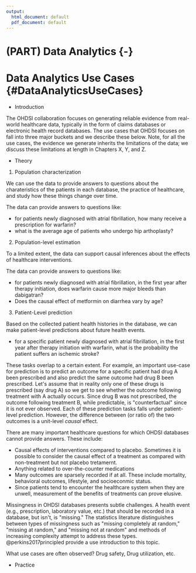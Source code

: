 ```yaml
---
output:
  html_document: default
  pdf_document: default
---
```

# (PART) Data Analytics {-} 

# Data Analytics Use Cases {#DataAnalyticsUseCases}

* Introduction

The OHDSI collaboration focuses on generating reliable evidence from real-world healthcare data, typically in the form of claims databases or electronic health record databases. The use cases that OHDSI focuses on fall into three major buckets and we describe these below. Note, for all the use cases, the evidence we generate inherits the limitations of the data; we discuss these limitations at length in Chapters X, Y, and Z. 

* Theory

1. Population characterization

We can use the data to provide answers to questions about the charateristics of the patients in each database, the practice of healthcare, and study how these things change over time.

The data can provide answers to questions like:
- for patients newly diagnosed with atrial fibrillation, how many receive a prescription for warfarin?
- what is the average age of patients who undergo hip arthoplasty?

2. Population-level estimation

To a limited extent, the data can support causal inferences about the effects of healthcare interventions. 

The data can provide answers to questions like:
- for patients newly diagnosed with atrial fibrillation, in the first year after therapy initiation, does warfarin cause more major bleeds than dabigatran? 
- Does the causal effect of metformin on diarrhea vary by age?

3. Patient-Level prediction

Based on the collected patient health histories in the database, we can make patient-level predictions about future health events. 
- for a specific patient newly diagnosed with atrial fibrillation, in the first year after therapy initiation with warfarin, what is the probability the patient suffers an ischemic stroke?

These tasks overlap to a certain extent. For example, an important use-case for prediction is to predict an outcome for a specific patient had drug A been prescribed and also predict the same outcome had drug B been prescribed. Let's assume that in reality only one of these drugs is prescribed (say drug A) so we get to see whether the outcome following treatment with A actually occurs. Since drug B was not prescribed, the outcome following treatment B, while predictable, is "counterfactual" since it is not ever observed. Each of these prediction tasks falls under patient-level prediction. However, the difference between (or ratio of) the two outcomes is a unit-level *causal* effect.


There are many important healthcare questions for which OHDSI databases cannot provide answers. These include:

- Causal effects of interventions compared to placebo. Sometimes it is possible to consider the causal effect of a treatment as compared with non-treatment but not placebo tretamernt.
- Anything related to over-the-counter medications
- Many outcomes are sparsely recorded if at all. These include mortality, behavioral outcomes, lifestyle, and socioeconmic status.
- Since patients tend to encounter the healthcare system when they are unwell, measurement of the benefits of treatments can prove elusive.

Missingness in OHDSI databases presents subtle challenges. A health event (e.g., prescription, laboratory value, etc.) that should be recorded in a database, but isn't, is "missing." The statistics literature distinguishes between types of missingness such as "missing completely at random," "missing at random," and "missing not at random" and methods of increasing complexity attempt to address these types. @perkins2017principled provide a use introduction to this topic.

What use cases are often observed? Drug safety, Drug utilization, etc.

* Practice
